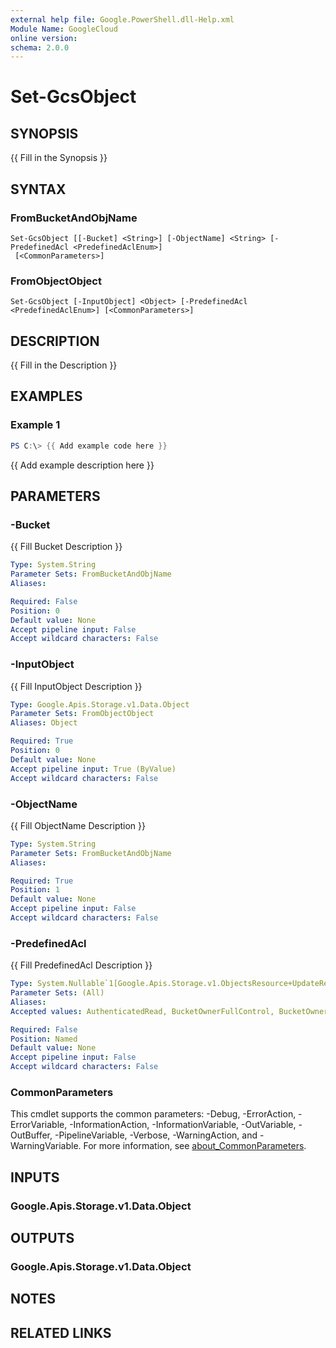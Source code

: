 ```yaml
---
external help file: Google.PowerShell.dll-Help.xml
Module Name: GoogleCloud
online version:
schema: 2.0.0
---
```


# Set-GcsObject

## SYNOPSIS
{{ Fill in the Synopsis }}

## SYNTAX

### FromBucketAndObjName
```
Set-GcsObject [[-Bucket] <String>] [-ObjectName] <String> [-PredefinedAcl <PredefinedAclEnum>]
 [<CommonParameters>]
```

### FromObjectObject
```
Set-GcsObject [-InputObject] <Object> [-PredefinedAcl <PredefinedAclEnum>] [<CommonParameters>]
```

## DESCRIPTION
{{ Fill in the Description }}

## EXAMPLES

### Example 1
```powershell
PS C:\> {{ Add example code here }}
```

{{ Add example description here }}

## PARAMETERS

### -Bucket
{{ Fill Bucket Description }}

```yaml
Type: System.String
Parameter Sets: FromBucketAndObjName
Aliases:

Required: False
Position: 0
Default value: None
Accept pipeline input: False
Accept wildcard characters: False
```

### -InputObject
{{ Fill InputObject Description }}

```yaml
Type: Google.Apis.Storage.v1.Data.Object
Parameter Sets: FromObjectObject
Aliases: Object

Required: True
Position: 0
Default value: None
Accept pipeline input: True (ByValue)
Accept wildcard characters: False
```

### -ObjectName
{{ Fill ObjectName Description }}

```yaml
Type: System.String
Parameter Sets: FromBucketAndObjName
Aliases:

Required: True
Position: 1
Default value: None
Accept pipeline input: False
Accept wildcard characters: False
```

### -PredefinedAcl
{{ Fill PredefinedAcl Description }}

```yaml
Type: System.Nullable`1[Google.Apis.Storage.v1.ObjectsResource+UpdateRequest+PredefinedAclEnum]
Parameter Sets: (All)
Aliases:
Accepted values: AuthenticatedRead, BucketOwnerFullControl, BucketOwnerRead, Private__, ProjectPrivate, PublicRead

Required: False
Position: Named
Default value: None
Accept pipeline input: False
Accept wildcard characters: False
```

### CommonParameters
This cmdlet supports the common parameters: -Debug, -ErrorAction, -ErrorVariable, -InformationAction, -InformationVariable, -OutVariable, -OutBuffer, -PipelineVariable, -Verbose, -WarningAction, and -WarningVariable. For more information, see [about_CommonParameters](http://go.microsoft.com/fwlink/?LinkID=113216).

## INPUTS

### Google.Apis.Storage.v1.Data.Object

## OUTPUTS

### Google.Apis.Storage.v1.Data.Object

## NOTES

## RELATED LINKS

